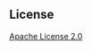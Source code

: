 ## License

[Apache License 2.0](https://github.com/perfectsense/gyro-azure-provider/blob/master/LICENSE) 

